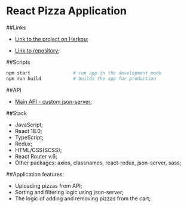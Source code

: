 # React Pizza Application

##Links

- [Link to the project on Herkou](https://react-pizza-solo.herokuapp.com/);

- [Link to repository](https://github.com/BohdanSolo/react-pizza);

##Scripts

```bash
npm start                # run app in the development mode
npm run build            # builds the app for production
```

##API
- [Main API - custom json-server](http://localhost:3001);


##Stack
- JavaScript;
- React 18.0;
- TypeScript;
- Redux;
- HTML/CSS(SCSS);
- React Router v.6;
- Other packages: axios, classnames, react-redux, json-server, sass;

##Application features:
- Uploading pizzas from API;
- Sorting and filtering logic using json-server;
- The logic of adding and removing  pizzas from the cart;
